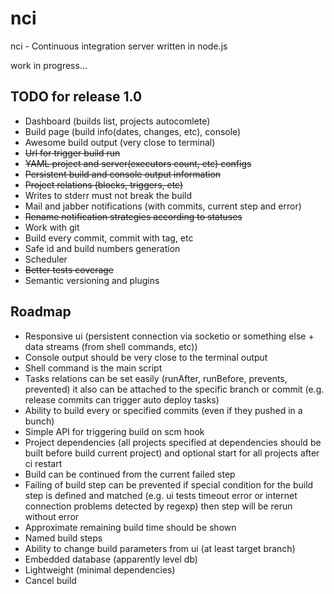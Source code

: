 # nci

nci - Continuous integration server written in node.js

work in progress...

## TODO for release 1.0

* Dashboard (builds list, projects autocomlete)
* Build page (build info(dates, changes, etc), console)
* Awesome build output (very close to terminal)
* ~~Url for trigger build run~~
* ~~YAML project and server(executors count, etc) configs~~
* ~~Persistent build and console output information~~
* ~~Project relations (blocks, triggers, etc)~~
* Writes to stderr must not break the build
* Mail and jabber notifications (with commits, current step and error)
* ~~Rename notification strategies according to statuses~~
* Work with git
* Build every commit, commit with tag, etc
* Safe id and build numbers generation
* Scheduler
* ~~Better tests coverage~~
* Semantic versioning and plugins

## Roadmap

* Responsive ui (persistent connection via socketio or something else +
data streams (from shell commands, etc))
* Console output should be very close to the terminal output
* Shell command is the main script
* Tasks relations can be set easily (runAfter, runBefore, prevents, prevented)
it also can be attached to the specific branch or commit (e.g. release commits
can trigger auto deploy tasks)
* Ability to build every or specified commits (even if they pushed in a bunch)
* Simple API for triggering build on scm hook
* Project dependencies (all projects specified at dependencies should be built
before build current project) and optional start for all projects after ci
restart
* Build can be continued from the current failed step
* Failing of build step can be prevented if special condition for the build step
is defined and matched (e.g. ui tests timeout error or internet connection
problems detected by regexp) then step will be rerun without error
* Approximate remaining build time should be shown
* Named build steps
* Ability to change build parameters from ui (at least target branch)
* Embedded database (apparently level db)
* Lightweight (minimal dependencies)
* Cancel build
